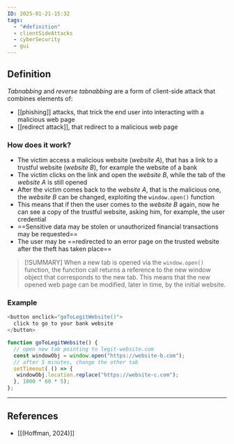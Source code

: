 ```yaml
---
ID: 2025-01-21-15:32
tags:
  - "#definition"
  - clientSideAttacks
  - cyberSecurity
  - gui
---
```

## Definition

*Tabnabbing* and *reverse tabnabbing* are a form of client-side attack that
combines elements of:
- [[phishing]] attacks, that trick the end user into interacting with a malicious web page
- [[redirect attack]], that redirect to a malicious web page

### How does it work?

- The victim access a malicious website (*website A*), that has a link to a trustful website (*website B*), for example the website of a bank
- The victim clicks on the link and open the *website B*, while the tab of the *website A* is still opened
- After the victim comes back to the *website A*, that is the malicious one, the *website B* can be changed, exploiting the `window.open()` function
- This means that if then the user comes to the *website B* again, now he can see a copy of the trustful website, asking him, for example, the user credential
- ==Sensitive data may be stolen or unauthorized financial transactions may be requested==
- The user may be ==redirected to an error page on the trusted website after the theft has taken place==

> [!SUMMARY]
> When a new tab is opened via the `window.open()` function, the function call returns a reference to the new window object that corresponds to the new tab. This means that the new opened web page can be modified, later in time, by the initial website.

### Example 

``` js
<button onclick="goToLegitWebsite()">
  click to go to your bank website
</button>

function goToLegitWebsite() {
  // open new tab pointing to legit-website.com
  const windowObj = window.open("https://website-b.com");
  // after 5 minutes, change the other tab 
  setTimeout( () => {
   windowObj.location.replace("https://website-c.com");
  }, 1000 * 60 * 5);
};
```

---
## References
- [[(Hoffman, 2024)]]